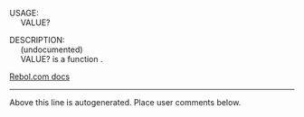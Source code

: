 USAGE:  
&nbsp;&nbsp;&nbsp;&nbsp;&nbsp;VALUE?&nbsp;&nbsp;  
  
DESCRIPTION:  
&nbsp;&nbsp;&nbsp;&nbsp;&nbsp;(undocumented)  
&nbsp;&nbsp;&nbsp;&nbsp;&nbsp;VALUE?&nbsp;is&nbsp;a&nbsp;function&nbsp;.  

[Rebol.com docs](http://www.rebol.com/r3/docs/functions/value-q.html)
___
Above this line is autogenerated. Place user comments below.
